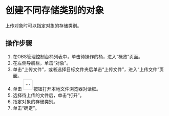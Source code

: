 # 创建不同存储类别的对象<a name="zh-cn_topic_0083520728"></a>

上传对象时可以指定对象的存储类别。

## 操作步骤<a name="section11703681181448"></a>

1.  在OBS管理控制台桶列表中，单击待操作的桶，进入“概览”页面。
2.  在左侧导航栏，单击“对象”。
3.  单击“上传文件”，或者选择目标文件夹后单击“上传文件”，进入“上传文件”页面。
4.  单击![](figures/zh-cn_image_0129289115.png)按钮打开本地文件浏览器对话框。
5.  选择待上传的文件后，单击“打开”。
6.  指定对象的存储类别。
7.  单击“确定”。

